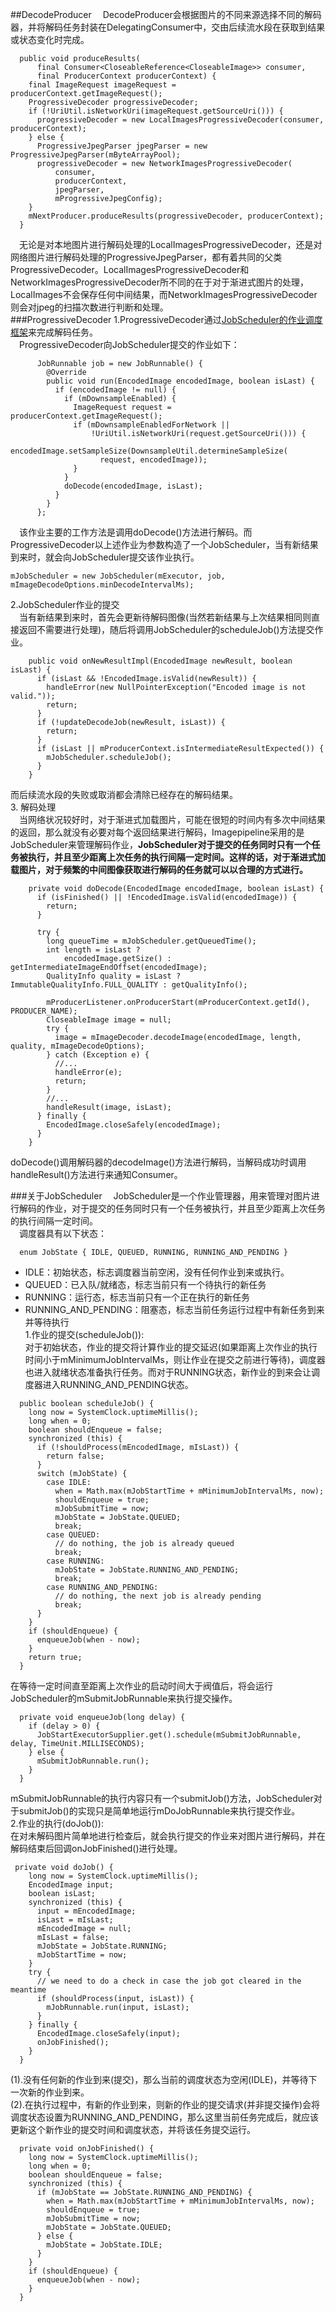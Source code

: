 ##DecodeProducer
&#8195;DecodeProducer会根据图片的不同来源选择不同的解码器，并将解码任务封装在DelegatingConsumer中，交由后续流水段在获取到结果或状态变化时完成。
```
  public void produceResults(
      final Consumer<CloseableReference<CloseableImage>> consumer,
      final ProducerContext producerContext) {
    final ImageRequest imageRequest = producerContext.getImageRequest();
    ProgressiveDecoder progressiveDecoder;
    if (!UriUtil.isNetworkUri(imageRequest.getSourceUri())) {
      progressiveDecoder = new LocalImagesProgressiveDecoder(consumer, producerContext);
    } else {
      ProgressiveJpegParser jpegParser = new ProgressiveJpegParser(mByteArrayPool);
      progressiveDecoder = new NetworkImagesProgressiveDecoder(
          consumer,
          producerContext,
          jpegParser,
          mProgressiveJpegConfig);
    }
    mNextProducer.produceResults(progressiveDecoder, producerContext);
  }
```
&#8195;无论是对本地图片进行解码处理的LocalImagesProgressiveDecoder，还是对网络图片进行解码处理的ProgressiveJpegParser，都有着共同的父类ProgressiveDecoder。LocalImagesProgressiveDecoder和NetworkImagesProgressiveDecoder所不同的在于对于渐进式图片的处理，LocalImages不会保存任何中间结果，而NetworkImagesProgressiveDecoder则会对jpeg的扫描次数进行判断和处理。   
###ProgressiveDecoder
1.ProgressiveDecoder通过[JobScheduler的作业调度框架](https://github.com/icemoonlol/fresco-research-stuff/tree/master/main-stuff/imagepipeline_research-stuff/JobScheduler.md)来完成解码任务。   
&#8195;ProgressiveDecoder向JobScheduler提交的作业如下：
```
      JobRunnable job = new JobRunnable() {
        @Override
        public void run(EncodedImage encodedImage, boolean isLast) {
          if (encodedImage != null) {
            if (mDownsampleEnabled) {
              ImageRequest request = producerContext.getImageRequest();
              if (mDownsampleEnabledForNetwork ||
                  !UriUtil.isNetworkUri(request.getSourceUri())) {
                encodedImage.setSampleSize(DownsampleUtil.determineSampleSize(
                    request, encodedImage));
              }
            }
            doDecode(encodedImage, isLast);
          }
        }
      };
```
&#8195;该作业主要的工作方法是调用doDecode()方法进行解码。而ProgressiveDecoder以上述作业为参数构造了一个JobScheduler，当有新结果到来时，就会向JobScheduler提交该作业执行。
```
mJobScheduler = new JobScheduler(mExecutor, job, mImageDecodeOptions.minDecodeIntervalMs);
```
2.JobScheduler作业的提交   
&#8195;当有新结果到来时，首先会更新待解码图像(当然若新结果与上次结果相同则直接返回不需要进行处理)，随后将调用JobScheduler的scheduleJob()方法提交作业。
```
    public void onNewResultImpl(EncodedImage newResult, boolean isLast) {
      if (isLast && !EncodedImage.isValid(newResult)) {
        handleError(new NullPointerException("Encoded image is not valid."));
        return;
      }
      if (!updateDecodeJob(newResult, isLast)) {
        return;
      }
      if (isLast || mProducerContext.isIntermediateResultExpected()) {
        mJobScheduler.scheduleJob();
      }
    }
```
而后续流水段的失败或取消都会清除已经存在的解码结果。   
3. 解码处理   
&#8195;当网络状况较好时，对于渐进式加载图片，可能在很短的时间内有多次中间结果的返回，那么就没有必要对每个返回结果进行解码，Imagepipeline采用的是JobScheduler来管理解码作业，**JobScheduler对于提交的任务同时只有一个任务被执行，并且至少距离上次任务的执行间隔一定时间。这样的话，对于渐进式加载图片，对于频繁的中间图像获取进行解码的任务就可以以合理的方式进行。**
```
    private void doDecode(EncodedImage encodedImage, boolean isLast) {
      if (isFinished() || !EncodedImage.isValid(encodedImage)) {
        return;
      }

      try {
        long queueTime = mJobScheduler.getQueuedTime();
        int length = isLast ?
            encodedImage.getSize() : getIntermediateImageEndOffset(encodedImage);
        QualityInfo quality = isLast ? ImmutableQualityInfo.FULL_QUALITY : getQualityInfo();

        mProducerListener.onProducerStart(mProducerContext.getId(), PRODUCER_NAME);
        CloseableImage image = null;
        try {
          image = mImageDecoder.decodeImage(encodedImage, length, quality, mImageDecodeOptions);
        } catch (Exception e) {
          //...
          handleError(e);
          return;
        }
        //...
        handleResult(image, isLast);
      } finally {
        EncodedImage.closeSafely(encodedImage);
      }
    }
```
doDecode()调用解码器的decodeImage()方法进行解码，当解码成功时调用handleResult()方法进行来通知Consumer。

###关于JobScheduler
&#8195;JobScheduler是一个作业管理器，用来管理对图片进行解码的作业，对于提交的任务同时只有一个任务被执行，并且至少距离上次任务的执行间隔一定时间。   
&#8195;调度器具有以下状态：
```
  enum JobState { IDLE, QUEUED, RUNNING, RUNNING_AND_PENDING }   
```
- IDLE：初始状态，标志调度器当前空闲，没有任何作业到来或执行。
- QUEUED：已入队/就绪态，标志当前只有一个待执行的新任务
- RUNNING：运行态，标志当前只有一个正在执行的新任务
- RUNNING_AND_PENDING：阻塞态，标志当前任务运行过程中有新任务到来并等待执行   
1.作业的提交(scheduleJob()):   
对于初始状态，作业的提交将计算作业的提交延迟(如果距离上次作业的执行时间小于mMinimumJobIntervalMs，则让作业在提交之前进行等待)，调度器也进入就绪状态准备执行任务。而对于RUNNING状态，新作业的到来会让调度器进入RUNNING_AND_PENDING状态。
```
  public boolean scheduleJob() {
    long now = SystemClock.uptimeMillis();
    long when = 0;
    boolean shouldEnqueue = false;
    synchronized (this) {
      if (!shouldProcess(mEncodedImage, mIsLast)) {
        return false;
      }
      switch (mJobState) {
        case IDLE:
          when = Math.max(mJobStartTime + mMinimumJobIntervalMs, now);
          shouldEnqueue = true;
          mJobSubmitTime = now;
          mJobState = JobState.QUEUED;
          break;
        case QUEUED:
          // do nothing, the job is already queued
          break;
        case RUNNING:
          mJobState = JobState.RUNNING_AND_PENDING;
          break;
        case RUNNING_AND_PENDING:
          // do nothing, the next job is already pending
          break;
      }
    }
    if (shouldEnqueue) {
      enqueueJob(when - now);
    }
    return true;
  }
```
在等待一定时间直至距离上次作业的启动时间大于阀值后，将会运行JobScheduler的mSubmitJobRunnable来执行提交操作。
```
  private void enqueueJob(long delay) {
    if (delay > 0) {
      JobStartExecutorSupplier.get().schedule(mSubmitJobRunnable, delay, TimeUnit.MILLISECONDS);
    } else {
      mSubmitJobRunnable.run();
    }
  }
```
mSubmitJobRunnable的执行内容只有一个submitJob()方法，JobScheduler对于submitJob()的实现只是简单地运行mDoJobRunnable来执行提交作业。   
2.作业的执行(doJob()):   
在对未解码图片简单地进行检查后，就会执行提交的作业来对图片进行解码，并在解码结束后回调onJobFinished()进行处理。
```
 private void doJob() {
    long now = SystemClock.uptimeMillis();
    EncodedImage input;
    boolean isLast;
    synchronized (this) {
      input = mEncodedImage;
      isLast = mIsLast;
      mEncodedImage = null;
      mIsLast = false;
      mJobState = JobState.RUNNING;
      mJobStartTime = now;
    }
    try {
      // we need to do a check in case the job got cleared in the meantime
      if (shouldProcess(input, isLast)) {
        mJobRunnable.run(input, isLast);
      }
    } finally {
      EncodedImage.closeSafely(input);
      onJobFinished();
    }
  }
```
(1).没有任何新的作业到来(提交)，那么当前的调度状态为空闲(IDLE)，并等待下一次新的作业到来。   
(2).在执行过程中，有新的作业到来，则新的作业的提交请求(并非提交操作)会将调度状态设置为RUNNING_AND_PENDING，那么这里当前任务完成后，就应该更新这个新作业的提交时间和调度状态，并将该任务提交运行。
```
  private void onJobFinished() {
    long now = SystemClock.uptimeMillis();
    long when = 0;
    boolean shouldEnqueue = false;
    synchronized (this) {
      if (mJobState == JobState.RUNNING_AND_PENDING) {
        when = Math.max(mJobStartTime + mMinimumJobIntervalMs, now);
        shouldEnqueue = true;
        mJobSubmitTime = now;
        mJobState = JobState.QUEUED;
      } else {
        mJobState = JobState.IDLE;
      }
    }
    if (shouldEnqueue) {
      enqueueJob(when - now);
    }
  }
```

